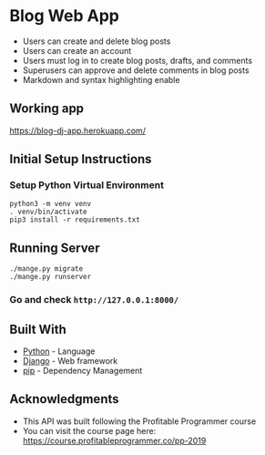 # Blog Web App

* Users can create and delete blog posts
* Users can create an account
* Users must log in to create blog posts, drafts, and comments
* Superusers can approve and delete comments in blog posts
* Markdown and syntax highlighting enable

## Working app

 https://blog-dj-app.herokuapp.com/

## Initial Setup Instructions

### Setup Python Virtual Environment

```buildoutcfg
python3 -m venv venv
. venv/bin/activate
pip3 install -r requirements.txt
```
## Running Server

```buildoutcfg
./mange.py migrate
./mange.py runserver
```
### Go and check `http://127.0.0.1:8000/`

## Built With

* [Python](https://www.python.org) - Language
* [Django](https://www.djangoproject.com) - Web framework
* [pip](https://pypi.org/project/pip/) - Dependency Management

## Acknowledgments

* This API was built following the Profitable Programmer course 
* You can visit the course page here: https://course.profitableprogrammer.co/pp-2019
